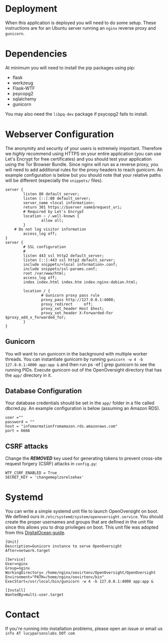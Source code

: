 # Deployment

When this application is deployed you will need to do some setup. These instructions are for an Ubuntu server running an `nginx` reverse proxy  and `gunicorn`. 

# Dependencies

At minimum you will need to install the pip packages using pip:
 * flask
 * werkzeug
 * Flask-WTF
 * psycopg2
 * sqlalchemy
 * gunicorn

You may also need the `libpq-dev` package if psycopg2 fails to install.

# Webserver Configuration

The anonymity and security of your users is extremely important. Therefore we *highly* recommend using HTTPS on your entire application (you can use Let's Encrypt for free certificates) and you should test your application using the Tor Browser Bundle. Since nginx will run as a reverse proxy, you will need to add additional rules for the proxy headers to reach gunicorn. An example configuration is below but you should note that your relative paths will be different (especially the `snippets/` files).
```
server {
        listen 80 default_server;
        listen [::]:80 default_server;
        server_name <local information>;
        return 301 https://$server_name$request_uri;
        # Required by Let's Encrypt
        location ~ /.well-known {
                allow all;
        }
	# Do not log visitor information
        access_log off;
}
server {
        # SSL configuration
        #
        listen 443 ssl http2 default_server;
        listen [::]:443 ssl http2 default_server;
        include snippets/<local information>.conf;
        include snippets/ssl-params.conf;
        root /var/www/html;
        access_log off;
        index index.html index.htm index.nginx-debian.html;

        location / {
                # Gunicorn proxy pass rule
                proxy_pass http://127.0.0.1:4000;
                proxy_redirect     off;
                proxy_set_header Host $host;
                proxy_set_header X-Forwarded-For $proxy_add_x_forwarded_for;
        }
}
```
##  Gunicorn

You will want to run gunicorn in the background with multiple worker threads. You can instantiate gunicorn by running `gunicorn -w 4 -b 127.0.0.1:4000 app:app &` and then run ps -ef | grep gunicorn to see the running PIDs. Execute gunicorn out of the OpenOversight directory that has the `app/` directory in it.

##  Database Configuration

Your database credentials should be set in the `app/` folder in a file called dbcred.py. An example configuration is below (assuming an Amazon RDS).
```
user =""
password = ""
host = "infomarmationfromamazon.rds.amazonaws.com"
port = 6666
```

## CSRF attacks

Change the ***REMOVED*** key used for generating tokens to prevent cross-site request forgery (CSRF) attacks in `config.py`:

```
WTF_CSRF_ENABLED = True
SECRET_KEY = 'changemeplzorelsehax'
```

# Systemd

You can write a simple systemd unit file to launch OpenOversight on boot. We defined ours in `/etc/systemd/system/openoversight.service`. You should create the proper usernames and groups that are defined in the unit file since this allows you to drop privileges on boot. This unit file was adopted from this [DigitalOcean guide](https://www.digitalocean.com/community/tutorials/how-to-serve-flask-applications-with-gunicorn-and-nginx-on-centos-7).
```
[Unit]
Description=Gunicorn instance to serve OpenOversight
After=network.target

[Service]
User=nginx
Group=nginx
WorkingDirectory= /home/nginx/oovirtenv/OpenOversight/OpenOversight
Environment="PATH=/home/nginx/oovirtenv/bin"
ExecStart=/usr/local/bin/gunicorn -w 4 -b 127.0.0.1:4000 app:app &

[Install]
WantedBy=multi-user.target
```

# Contact

If you're running into installation problems, please open an issue or email us `info AT lucyparsonslabs DOT com`
